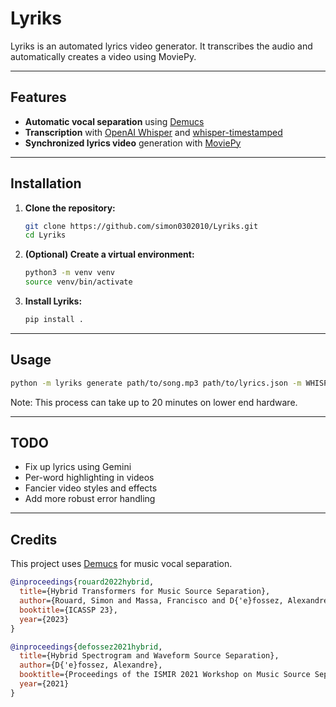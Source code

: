 # Lyriks

Lyriks is an automated lyrics video generator. It transcribes the audio and automatically creates a video using MoviePy.

---

## Features

- **Automatic vocal separation** using [Demucs](https://github.com/facebookresearch/demucs)
- **Transcription** with [OpenAI Whisper](https://github.com/openai/whisper) and [whisper-timestamped](https://github.com/linto-ai/whisper-timestamped)
- **Synchronized lyrics video** generation with [MoviePy](https://zulko.github.io/moviepy/)

---

## Installation

1. **Clone the repository:**
   ```bash
   git clone https://github.com/simon0302010/Lyriks.git
   cd Lyriks
   ```

2. **(Optional) Create a virtual environment:**
   ```bash
   python3 -m venv venv
   source venv/bin/activate
   ```

3. **Install Lyriks:**
   ```bash
   pip install .
   ```

---

## Usage

```bash
python -m lyriks generate path/to/song.mp3 path/to/lyrics.json -m WHISPER_MODEL_SIZE -d DEVICE -o OUTPUT_FILE_NAME
```
Note: This process can take up to 20 minutes on lower end hardware.

---

## TODO

- Fix up lyrics using Gemini
- Per-word highlighting in videos
- Fancier video styles and effects
- Add more robust error handling

---

## Credits

This project uses [Demucs](https://github.com/facebookresearch/demucs) for music vocal separation.

```bibtex
@inproceedings{rouard2022hybrid,
  title={Hybrid Transformers for Music Source Separation},
  author={Rouard, Simon and Massa, Francisco and D{'e}fossez, Alexandre},
  booktitle={ICASSP 23},
  year={2023}
}

@inproceedings{defossez2021hybrid,
  title={Hybrid Spectrogram and Waveform Source Separation},
  author={D{'e}fossez, Alexandre},
  booktitle={Proceedings of the ISMIR 2021 Workshop on Music Source Separation},
  year={2021}
}